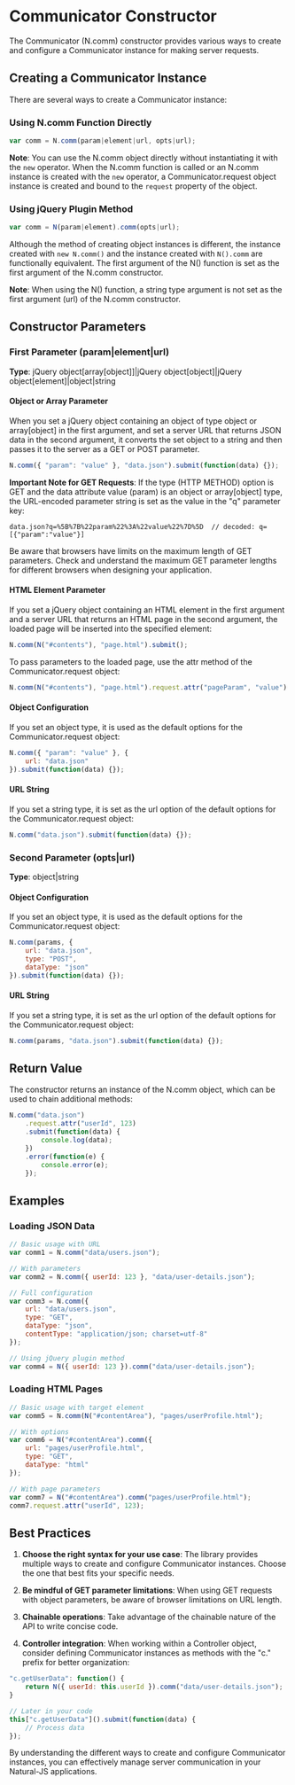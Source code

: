 # Communicator Constructor

The Communicator (N.comm) constructor provides various ways to create and configure a Communicator instance for making server requests.

## Creating a Communicator Instance

There are several ways to create a Communicator instance:

### Using N.comm Function Directly

```javascript
var comm = N.comm(param|element|url, opts|url);
```

**Note**: You can use the N.comm object directly without instantiating it with the `new` operator. When the N.comm function is called or an N.comm instance is created with the `new` operator, a Communicator.request object instance is created and bound to the `request` property of the object.

### Using jQuery Plugin Method

```javascript
var comm = N(param|element).comm(opts|url);
```

Although the method of creating object instances is different, the instance created with `new N.comm()` and the instance created with `N().comm` are functionally equivalent. The first argument of the N() function is set as the first argument of the N.comm constructor.

**Note**: When using the N() function, a string type argument is not set as the first argument (url) of the N.comm constructor.

## Constructor Parameters

### First Parameter (param|element|url)

**Type**: jQuery object[array[object]]|jQuery object[object]|jQuery object[element]|object|string

#### Object or Array Parameter

When you set a jQuery object containing an object of type object or array[object] in the first argument, and set a server URL that returns JSON data in the second argument, it converts the set object to a string and then passes it to the server as a GET or POST parameter.

```javascript
N.comm({ "param": "value" }, "data.json").submit(function(data) {});
```

**Important Note for GET Requests**: If the type (HTTP METHOD) option is GET and the data attribute value (param) is an object or array[object] type, the URL-encoded parameter string is set as the value in the "q" parameter key:

```
data.json?q=%5B%7B%22param%22%3A%22value%22%7D%5D  // decoded: q=[{"param":"value"}]
```

Be aware that browsers have limits on the maximum length of GET parameters. Check and understand the maximum GET parameter lengths for different browsers when designing your application.

#### HTML Element Parameter

If you set a jQuery object containing an HTML element in the first argument and a server URL that returns an HTML page in the second argument, the loaded page will be inserted into the specified element:

```javascript
N.comm(N("#contents"), "page.html").submit();
```

To pass parameters to the loaded page, use the attr method of the Communicator.request object:

```javascript
N.comm(N("#contents"), "page.html").request.attr("pageParam", "value").submit();
```

#### Object Configuration

If you set an object type, it is used as the default options for the Communicator.request object:

```javascript
N.comm({ "param": "value" }, {
    url: "data.json"
}).submit(function(data) {});
```

#### URL String

If you set a string type, it is set as the url option of the default options for the Communicator.request object:

```javascript
N.comm("data.json").submit(function(data) {});
```

### Second Parameter (opts|url)

**Type**: object|string

#### Object Configuration

If you set an object type, it is used as the default options for the Communicator.request object:

```javascript
N.comm(params, {
    url: "data.json",
    type: "POST",
    dataType: "json"
}).submit(function(data) {});
```

#### URL String

If you set a string type, it is set as the url option of the default options for the Communicator.request object:

```javascript
N.comm(params, "data.json").submit(function(data) {});
```

## Return Value

The constructor returns an instance of the N.comm object, which can be used to chain additional methods:

```javascript
N.comm("data.json")
    .request.attr("userId", 123)
    .submit(function(data) {
        console.log(data);
    })
    .error(function(e) {
        console.error(e);
    });
```

## Examples

### Loading JSON Data

```javascript
// Basic usage with URL
var comm1 = N.comm("data/users.json");

// With parameters
var comm2 = N.comm({ userId: 123 }, "data/user-details.json");

// Full configuration
var comm3 = N.comm({
    url: "data/users.json",
    type: "GET",
    dataType: "json",
    contentType: "application/json; charset=utf-8"
});

// Using jQuery plugin method
var comm4 = N({ userId: 123 }).comm("data/user-details.json");
```

### Loading HTML Pages

```javascript
// Basic usage with target element
var comm5 = N.comm(N("#contentArea"), "pages/userProfile.html");

// With options
var comm6 = N("#contentArea").comm({
    url: "pages/userProfile.html",
    type: "GET",
    dataType: "html"
});

// With page parameters
var comm7 = N("#contentArea").comm("pages/userProfile.html");
comm7.request.attr("userId", 123);
```

## Best Practices

1. **Choose the right syntax for your use case**: The library provides multiple ways to create and configure Communicator instances. Choose the one that best fits your specific needs.

2. **Be mindful of GET parameter limitations**: When using GET requests with object parameters, be aware of browser limitations on URL length.

3. **Chainable operations**: Take advantage of the chainable nature of the API to write concise code.

4. **Controller integration**: When working within a Controller object, consider defining Communicator instances as methods with the "c." prefix for better organization:

```javascript
"c.getUserData": function() {
    return N({ userId: this.userId }).comm("data/user-details.json");
}

// Later in your code
this["c.getUserData"]().submit(function(data) {
    // Process data
});
```

By understanding the different ways to create and configure Communicator instances, you can effectively manage server communication in your Natural-JS applications.
